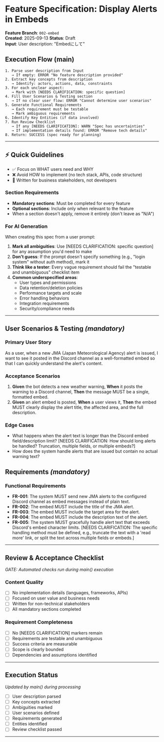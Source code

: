 # Feature Specification: Display Alerts in Embeds

**Feature Branch**: `002-embed`  
**Created**: 2025-09-13
**Status**: Draft  
**Input**: User description: "Embedにして"

## Execution Flow (main)
```
1. Parse user description from Input
   → If empty: ERROR "No feature description provided"
2. Extract key concepts from description
   → Identify: actors, actions, data, constraints
3. For each unclear aspect:
   → Mark with [NEEDS CLARIFICATION: specific question]
4. Fill User Scenarios & Testing section
   → If no clear user flow: ERROR "Cannot determine user scenarios"
5. Generate Functional Requirements
   → Each requirement must be testable
   → Mark ambiguous requirements
6. Identify Key Entities (if data involved)
7. Run Review Checklist
   → If any [NEEDS CLARIFICATION]: WARN "Spec has uncertainties"
   → If implementation details found: ERROR "Remove tech details"
8. Return: SUCCESS (spec ready for planning)
```

---

## ⚡ Quick Guidelines
- ✅ Focus on WHAT users need and WHY
- ❌ Avoid HOW to implement (no tech stack, APIs, code structure)
- 👥 Written for business stakeholders, not developers

### Section Requirements
- **Mandatory sections**: Must be completed for every feature
- **Optional sections**: Include only when relevant to the feature
- When a section doesn't apply, remove it entirely (don't leave as "N/A")

### For AI Generation
When creating this spec from a user prompt:
1. **Mark all ambiguities**: Use [NEEDS CLARIFICATION: specific question] for any assumption you'd need to make
2. **Don't guess**: If the prompt doesn't specify something (e.g., "login system" without auth method), mark it
3. **Think like a tester**: Every vague requirement should fail the "testable and unambiguous" checklist item
4. **Common underspecified areas**:
   - User types and permissions
   - Data retention/deletion policies  
   - Performance targets and scale
   - Error handling behaviors
   - Integration requirements
   - Security/compliance needs

---

## User Scenarios & Testing *(mandatory)*

### Primary User Story
As a user, when a new JMA (Japan Meteorological Agency) alert is issued, I want to see it posted in the Discord channel as a well-formatted embed so that I can quickly understand the alert's content.

### Acceptance Scenarios
1. **Given** the bot detects a new weather warning, **When** it posts the warning to a Discord channel, **Then** the message MUST be a single, formatted embed.
2. **Given** an alert embed is posted, **When** a user views it, **Then** the embed MUST clearly display the alert title, the affected area, and the full description.

### Edge Cases
- What happens when the alert text is longer than the Discord embed field/description limit? [NEEDS CLARIFICATION: How should long alerts be handled? Truncation, multiple fields, or multiple embeds?]
- How does the system handle alerts that are issued but contain no actual warning text?

## Requirements *(mandatory)*

### Functional Requirements
- **FR-001**: The system MUST send new JMA alerts to the configured Discord channel as embed messages instead of plain text.
- **FR-002**: The embed MUST include the title of the JMA alert.
- **FR-003**: The embed MUST include the target area for the alert.
- **FR-004**: The embed MUST include the description text of the alert.
- **FR-005**: The system MUST gracefully handle alert text that exceeds Discord's embed character limits. [NEEDS CLARIFICATION: The specific handling method must be defined, e.g., truncate the text with a 'read more' link, or split the text across multiple fields or embeds.]

---

## Review & Acceptance Checklist
*GATE: Automated checks run during main() execution*

### Content Quality
- [ ] No implementation details (languages, frameworks, APIs)
- [ ] Focused on user value and business needs
- [ ] Written for non-technical stakeholders
- [ ] All mandatory sections completed

### Requirement Completeness
- [ ] No [NEEDS CLARIFICATION] markers remain
- [ ] Requirements are testable and unambiguous  
- [ ] Success criteria are measurable
- [ ] Scope is clearly bounded
- [ ] Dependencies and assumptions identified

---

## Execution Status
*Updated by main() during processing*

- [ ] User description parsed
- [ ] Key concepts extracted
- [ ] Ambiguities marked
- [ ] User scenarios defined
- [ ] Requirements generated
- [ ] Entities identified
- [ ] Review checklist passed

---